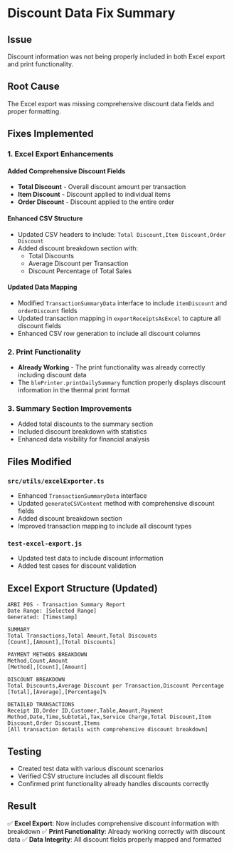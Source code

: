 # Discount Data Fix Summary

## Issue
Discount information was not being properly included in both Excel export and print functionality.

## Root Cause
The Excel export was missing comprehensive discount data fields and proper formatting.

## Fixes Implemented

### 1. Excel Export Enhancements

#### Added Comprehensive Discount Fields
- **Total Discount** - Overall discount amount per transaction
- **Item Discount** - Discount applied to individual items
- **Order Discount** - Discount applied to the entire order

#### Enhanced CSV Structure
- Updated CSV headers to include: `Total Discount,Item Discount,Order Discount`
- Added discount breakdown section with:
  - Total Discounts
  - Average Discount per Transaction
  - Discount Percentage of Total Sales

#### Updated Data Mapping
- Modified `TransactionSummaryData` interface to include `itemDiscount` and `orderDiscount` fields
- Updated transaction mapping in `exportReceiptsAsExcel` to capture all discount fields
- Enhanced CSV row generation to include all discount columns

### 2. Print Functionality
- **Already Working** - The print functionality was already correctly including discount data
- The `blePrinter.printDailySummary` function properly displays discount information in the thermal print format

### 3. Summary Section Improvements
- Added total discounts to the summary section
- Included discount breakdown with statistics
- Enhanced data visibility for financial analysis

## Files Modified

### `src/utils/excelExporter.ts`
- Enhanced `TransactionSummaryData` interface
- Updated `generateCSVContent` method with comprehensive discount fields
- Added discount breakdown section
- Improved transaction mapping to include all discount types

### `test-excel-export.js`
- Updated test data to include discount information
- Added test cases for discount validation

## Excel Export Structure (Updated)

```
ARBI POS - Transaction Summary Report
Date Range: [Selected Range]
Generated: [Timestamp]

SUMMARY
Total Transactions,Total Amount,Total Discounts
[Count],[Amount],[Total Discounts]

PAYMENT METHODS BREAKDOWN
Method,Count,Amount
[Method],[Count],[Amount]

DISCOUNT BREAKDOWN
Total Discounts,Average Discount per Transaction,Discount Percentage
[Total],[Average],[Percentage]%

DETAILED TRANSACTIONS
Receipt ID,Order ID,Customer,Table,Amount,Payment Method,Date,Time,Subtotal,Tax,Service Charge,Total Discount,Item Discount,Order Discount,Items
[All transaction details with comprehensive discount breakdown]
```

## Testing
- Created test data with various discount scenarios
- Verified CSV structure includes all discount fields
- Confirmed print functionality already handles discounts correctly

## Result
✅ **Excel Export**: Now includes comprehensive discount information with breakdown
✅ **Print Functionality**: Already working correctly with discount data
✅ **Data Integrity**: All discount fields properly mapped and formatted
